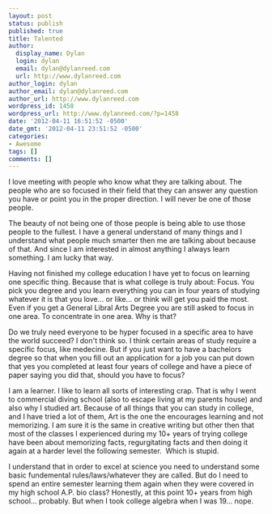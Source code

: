 ```yaml
---
layout: post
status: publish
published: true
title: Talented
author:
  display_name: Dylan
  login: dylan
  email: dylan@dylanreed.com
  url: http://www.dylanreed.com
author_login: dylan
author_email: dylan@dylanreed.com
author_url: http://www.dylanreed.com
wordpress_id: 1458
wordpress_url: http://www.dylanreed.com/?p=1458
date: '2012-04-11 16:51:52 -0500'
date_gmt: '2012-04-11 23:51:52 -0500'
categories:
- Awesome
tags: []
comments: []
---
```

<p>I love meeting with people who know what they are talking about. The people who are so focused in their field that they can answer any question you have or point you in the proper direction. I will never be one of those people.</p>
<p>The beauty of not being one of those people is being able to use those people to the fullest. I have a general understand of many things and I understand what people much smarter then me are talking about because of that. And since I am interested in almost anything I always learn something. I am lucky that way.</p>
<p>Having not finished my college education I have yet to focus on learning one specific thing. Because that is what college is truly about: Focus. You pick you degree and you learn everything you can in four years of studying whatever it is that you love... or like... or think will get you paid the most. Even if you get a General Libral Arts Degree you are still asked to focus in one area. To concentrate in one area. Why is that?</p>
<p>Do we truly need everyone to be hyper focused in a specific area to have the world succeed? I don't think so. I think certain areas of study require a specific focus, like medecine. But if you just want to have a bachelors degree so that when you fill out an application for a job you can put down that yes you completed at least four years of college and have a piece of paper saying you did that, should you have to focus?</p>
<p>I am a learner. I like to learn all sorts of interesting crap. That is why I went to commercial diving school (also to escape living at my parents house) and also why I studied art. Because of all things that you can study in college, and I have tried a lot of them, Art is the one the encourages learning and not memorizing. I am sure it is the same in creative writing but other then that most of the classes I experienced during my 10+ years of trying college have been about memorizing facts, regurgitating facts and then doing it again at a harder level the following semester. &nbsp;Which is stupid.</p>
<p>I understand that in order to excel at science you need to understand some basic fundemental rules&#47;laws&#47;whatever they are called. But do I need to spend an entire semester learning them again when they were covered in my high school A.P. bio class? Honestly, at this point 10+ years from high school... probably. But when I took college algebra when I was 19... nope.</p>
<p>&nbsp;</p>
